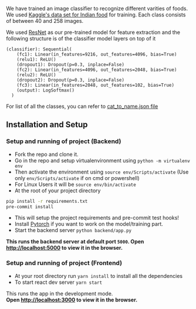 We have trained an image classifier to recognize different varities of foods. We used [Kaggle's data set for Indian food](https://www.kaggle.com/sandy1112/indiafood21categoriessmall) for training. Each class consists of between 40 and 258 images.<br/>

We used [ResNet](https://arxiv.org/abs/1512.03385) as our pre-trained model for feature extraction and the following structure is of the classifier model layers on top of it 

```
(classifier): Sequential(
    (fc1): Linear(in_features=9216, out_features=4096, bias=True)
    (relu1): ReLU()
    (dropout1): Dropout(p=0.3, inplace=False)
    (fc2): Linear(in_features=4096, out_features=2048, bias=True)
    (relu2): ReLU()
    (dropout2): Dropout(p=0.3, inplace=False)
    (fc3): Linear(in_features=2048, out_features=102, bias=True)
    (output): LogSoftmax()
  )
```

For list of all the classes, you can refer to [cat_to_name.json file](https://github.com/shubhank-saxena/foodClassification/blob/master/backend/cat_to_name.json)


## Installation and Setup

### Setup and running of project (Backend)

- Fork the repo and clone it.
- Go in the repo and setup virtualenvironment using
  `python -m virtualenv env`
- Then activate the environment using
  `source env/Scripts/activate` (Use only `env/Scripts/activate` if on cmd or powershell)
- For Linux Users it will be `source env/bin/activate`
- At the root of your project directory <br>

```bash
pip install -r requirements.txt
pre-commit install
```

- This will setup the project requirements and pre-commit test hooks!
- Install [Pytorch](https://pytorch.org/) if you want to work on the model/training part.
- Start the backend server
  `python backend/app.py`
  
**This runs the backend server at default port `5000`.
  Open [http://localhost:5000](http://localhost:5000) to view it in the browser.**<br />

### Setup and running of project (Frontend)

- At your root directory run `yarn install` to install all the dependencies
- To start react dev server `yarn start`

This runs the app in the development mode.<br />
**Open [http://localhost:3000](http://localhost:3000) to view it in the browser.**
